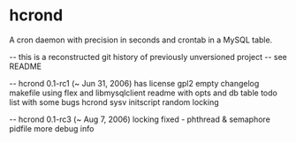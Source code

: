 hcrond
======

A cron daemon with precision in seconds and crontab in a MySQL table.


-- this is a reconstructed git history of previously unversioned project
-- see README

-- hcrond 0.1-rc1 (~ Jun 31, 2006)
has license gpl2
empty changelog
makefile using flex and libmysqlclient
readme with opts and db table
todo list with some bugs
hcrond sysv initscript
random locking

-- hcrond 0.1-rc3 (~ Aug 7, 2006)
locking fixed - phthread & semaphore
pidfile
more debug info

